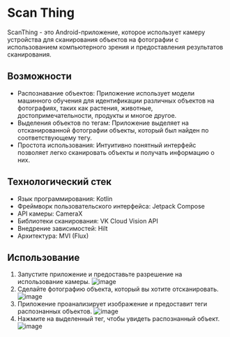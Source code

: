 # Scan Thing

ScanThing - это Android-приложение, которое использует камеру устройства для сканирования объектов на фотографии с использованием компьютерного зрения и предоставления результатов сканирования.

## Возможности
- Распознавание объектов: Приложение использует модели машинного обучения для идентификации различных объектов на фотографиях, таких как растения, животные, достопримечательности,  продукты и многое другое.
- Выделения объектов по тегам: Приложение выделяет на отсканированной фотографии объекты, который был найден по соответствующему тегу.
- Простота использования: Интуитивно понятный интерфейс позволяет легко сканировать объекты и получать информацию о них.

## Технологический стек
- Язык программирования: Kotlin
- Фреймворк пользовательского интерфейса: Jetpack Compose
- API камеры: CameraX
- Библиотеки сканирования: VK Cloud Vision API
- Внедрение зависимостей: Hilt
- Архитектура: MVI (Flux)

## Использование
1) Запустите приложение и предоставьте разрешение на использование камеры.
![image](https://github.com/user-attachments/assets/54b77295-aa42-4d40-b1b4-040a5b9d040d)
2) Сделайте фотографию объекта, который вы хотите отсканировать.
![image](https://github.com/user-attachments/assets/2d382491-88c9-4b1a-ab10-b7693a9e39a0)
3) Приложение проанализирует изображение и предоставит теги распознанных объектов.
![image](https://github.com/user-attachments/assets/d021c796-b888-4832-ac4d-5f5e943a665c)
4) Нажмите на выделенный тег, чтобы увидеть распознанный объект.
![image](https://github.com/user-attachments/assets/6c33b305-8736-45de-8643-eb40e2ac636c)
